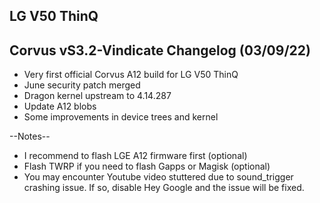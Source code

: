 ## LG V50 ThinQ

## Corvus vS3.2-Vindicate Changelog (03/09/22)
- Very first official Corvus A12 build for LG V50 ThinQ
- June security patch merged
- Dragon kernel upstream to 4.14.287
- Update A12 blobs
- Some improvements in device trees and kernel

--Notes--
- I recommend to flash LGE A12 firmware first (optional)
- Flash TWRP if you need to flash Gapps or Magisk (optional)
- You may encounter Youtube video stuttered due to sound_trigger crashing issue. If so, disable Hey Google and the issue will be fixed.
